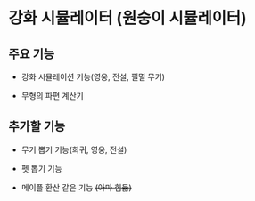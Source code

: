 # 강화 시뮬레이터 (원숭이 시뮬레이터)

## 주요 기능

- 강화 시뮬레이션 기능(영웅, 전설, 필멸 무기)

- 무형의 파편 계산기

## 추가할 기능

- 무기 뽑기 기능(희귀, 영웅, 전설)

- 펫 뽑기 기능

- 메이플 환산 같은 기능 ~~(아마 힘듦)~~
